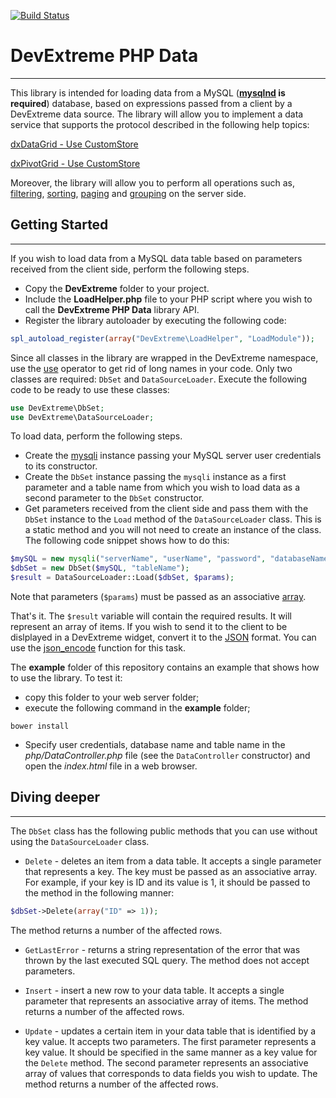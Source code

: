[![Build Status](https://travis-ci.org/DevExpress/DevExtreme-PHP-Data.svg?branch=master)](https://travis-ci.org/DevExpress/DevExtreme-PHP-Data)
# DevExtreme PHP Data
---

This library is intended for loading data from a MySQL (__[mysqlnd](http://php.net/manual/en/book.mysqlnd.php) is required__) database, based on expressions passed from a client by a DevExtreme data source. The library will allow you to implement a data service that supports
the protocol described in the following help topics:

[dxDataGrid - Use CustomStore](https://js.devexpress.com/Documentation/16_2/Guide/Widgets/DataGrid/Use_CustomStore/)

[dxPivotGrid - Use CustomStore](https://js.devexpress.com/Documentation/16_2/Guide/Widgets/PivotGrid/Use_CustomStore/)

Moreover, the library will allow you to perform all operations such as, [filtering](https://js.devexpress.com/Documentation/16_2/Guide/Data_Layer/Data_Layer/#Data_Layer_Data_Layer_Reading_Data_Filtering),
[sorting](https://js.devexpress.com/Documentation/16_2/Guide/Data_Layer/Data_Layer/#Data_Layer_Data_Layer_Reading_Data_Sorting), [paging](https://js.devexpress.com/Documentation/16_2/Guide/Data_Layer/Data_Layer/#Data_Layer_Data_Layer_Reading_Data_Paging) and [grouping](https://js.devexpress.com/Documentation/16_2/Guide/Data_Layer/Data_Layer/#Data_Layer_Data_Layer_Reading_Data_Grouping) on the server side.



## Getting Started
---

If you wish to load data from a MySQL data table based on parameters received from the client side, perform the following steps.

* Copy the __DevExtreme__ folder to your project.
* Include the __LoadHelper.php__ file to your PHP script where you wish to call the __DevExtreme PHP Data__ library API.
* Register the library autoloader by executing the following code:

```PHP
spl_autoload_register(array("DevExtreme\LoadHelper", "LoadModule"));
```

Since all classes in the library are wrapped in the DevExtreme namespace, use the [use](http://php.net/manual/en/language.namespaces.importing.php)
operator to get rid of long names in your code. Only two classes are required: ```DbSet``` and ```DataSourceLoader```. Execute the following code to be ready to use these classes:

```PHP
use DevExtreme\DbSet;
use DevExtreme\DataSourceLoader;
```

To load data, perform the following steps.

* Create the [mysqli](http://php.net/manual/en/book.mysqli.php) instance passing your MySQL server user credentials to its constructor.
* Create the ```DbSet``` instance passing the ```mysqli``` instance as a first parameter and a table name from which you wish to load data as a second parameter
to the ```DbSet``` constructor.
* Get parameters received from the client side and pass them with the ```DbSet``` instance to the ```Load``` method of the ```DataSourceLoader``` class. This
is a static method and you will not need to create an instance of the class. The following code snippet shows how to do this:

```PHP
$mySQL = new mysqli("serverName", "userName", "password", "databaseName");
$dbSet = new DbSet($mySQL, "tableName");
$result = DataSourceLoader::Load($dbSet, $params);
```
Note that parameters (```$params```) must be passed as an associative [array](http://php.net/manual/en/language.types.array.php).

That's it. The ```$result``` variable will contain the required results. It will represent an array of items. If you wish to send it to the client to be
dislplayed in a DevExtreme widget, convert it to the [JSON](https://en.wikipedia.org/wiki/JSON) format. You can use the [json_encode](http://php.net/manual/en/function.json-encode.php) function
for this task.

The __example__ folder of this repository contains an example that shows how to use the library. To test it:
* copy this folder to your web server folder;
* execute the following command in the __example__ folder;
```
bower install
```
* Specify user credentials, database name and table name in the _php/DataController.php_ file (see the ```DataController``` constructor) and open the _index.html_ file in a web browser.



## Diving deeper
---

The ```DbSet``` class has the following public methods that you can use without using the ```DataSourceLoader``` class.
* ```Delete``` - deletes an item from a data table.
It accepts a single parameter that represents a key. The key must be passed as an associative array. For example, if your key is ID and its value is 1, it should be passed to the method in the following manner:

```PHP
$dbSet->Delete(array("ID" => 1));
```
The method returns a number of the affected rows.


* ```GetLastError``` - returns a string representation of the error that was thrown by the last executed SQL query.
The method does not accept parameters.


* ```Insert``` - insert a new row to your data table.
It accepts a single parameter that represents an associative array of items.
The method returns a number of the affected rows.


* ```Update``` - updates a certain item in your data table that is identified by a key value.
It accepts two parameters. The first parameter represents a key value. It should be specified in the same manner as a key value for the ```Delete``` method.
The second parameter represents an associative array of values that corresponds to data fields you wish to update.
The method returns a number of the affected rows.
